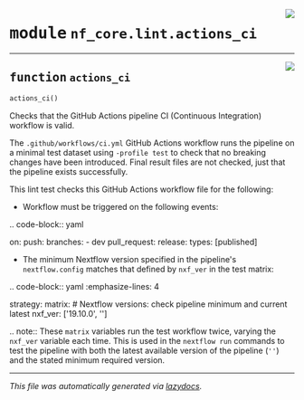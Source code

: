 <!-- markdownlint-disable -->

<a href="../../nf_core/lint/actions_ci.py#L0"><img align="right" style="float:right;" src="https://img.shields.io/badge/-source-cccccc?style=flat-square"></a>

# <kbd>module</kbd> `nf_core.lint.actions_ci`





---

<a href="../../nf_core/lint/actions_ci.py#L7"><img align="right" style="float:right;" src="https://img.shields.io/badge/-source-cccccc?style=flat-square"></a>

## <kbd>function</kbd> `actions_ci`

```python
actions_ci()
```

Checks that the GitHub Actions pipeline CI (Continuous Integration) workflow is valid. 

The ``.github/workflows/ci.yml`` GitHub Actions workflow runs the pipeline on a minimal test dataset using ``-profile test`` to check that no breaking changes have been introduced. Final result files are not checked, just that the pipeline exists successfully. 

This lint test checks this GitHub Actions workflow file for the following: 

* Workflow must be triggered on the following events: 

 .. code-block:: yaml 

 on:  push:  branches: 
             - dev  pull_request:  release:  types: [published] 

* The minimum Nextflow version specified in the pipeline's ``nextflow.config`` matches that defined by ``nxf_ver`` in the test matrix: 

 .. code-block:: yaml  :emphasize-lines: 4 

 strategy:  matrix:  # Nextflow versions: check pipeline minimum and current latest  nxf_ver: ['19.10.0', ''] 

 .. note:: These ``matrix`` variables run the test workflow twice, varying the ``nxf_ver`` variable each time.  This is used in the ``nextflow run`` commands to test the pipeline with both the latest available version  of the pipeline (``''``) and the stated minimum required version. 




---

_This file was automatically generated via [lazydocs](https://github.com/ml-tooling/lazydocs)._

